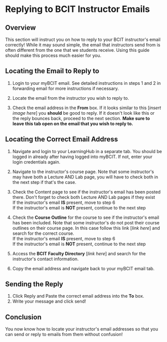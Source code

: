 # Replying to BCIT Instructor Emails

## Overview

This section will instruct you on how to reply to your BCIT instructor's email correctly! While it may sound simple, the email that instructors send from is often different from the one that we students receive. Using this guide should make this process much easier for you.

## Locating the Email to Reply to

1. Login to your myBCIT email.
 See detailed instructions in steps 1 and 2 in forwarding email for more instructions if necessary.

2. Locate the email from the instructor you wish to reply to.

3. Check the email address in the **From** box.
 If it looks similar to this [*insert image here*] you **should** be good to reply. If it doesn't look like this or the reply bounces back, proceed to the next section. **Make sure to leave this tab open on the email that you wish to reply to.**

## Locating the Correct Email Address

1. Navigate and login to your LearningHub in a separate tab.
 You should be logged in already after having logged into myBCIT. If not, enter your login credentials again.

2. Navigate to the instructor's course page.
 Note that some instructor's may have both a Lecture AND Lab page, you will have to check both in the next step if that's the case.

3. Check the Content page to see if the instructor's email has been posted there.
 Don't forget to check both Lecture AND Lab pages if they exist  
 If the instructor's email **IS** present, move to step 6  
 If the instructor's email is **NOT** present, continue to the next step

4. Check the **Course Outline** for the course to see if the instructor's email has been included.
 Note that some instructor's do not post their course outlines on their course page. In this case follow this link [*link here*] and search for the correct course.  
 If the instructor's email **IS** present, move to step 6  
 If the instructor's email is **NOT** present, continue to the next step

5. Access the **BCIT Faculty Directory** [*link here*] and search for the instructor's contact information.
6. Copy the email address and navigate back to your myBCIT email tab.

## Sending the Reply

1. Click Reply and Paste the correct email address into the **To** box.
2. Write your message and click send!

## Conclusion

You now know how to locate your instructor's email addresses so that you can send or reply to emails from them without confusion!
